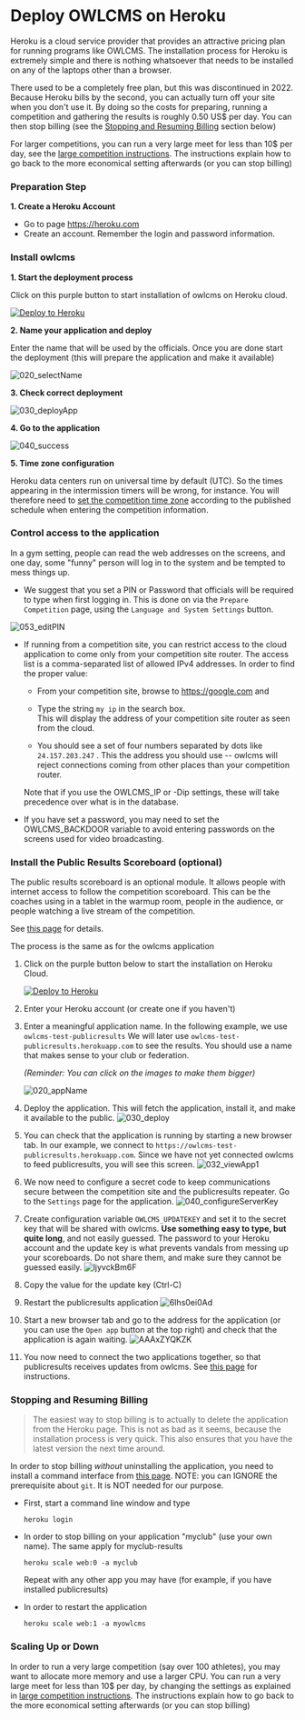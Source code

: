 

# Deploy OWLCMS on Heroku

Heroku is a cloud service provider that provides an attractive pricing plan for running programs like OWLCMS.  The installation process for Heroku is extremely simple and there is nothing whatsoever that needs to be installed on any of the laptops other than a browser.  

There used to be a completely free plan, but this was discontinued in 2022. Because Heroku bills by the second, you can actually turn off your site when you don't use it.  By doing so the costs for preparing, running a competition and gathering the results is roughly 0.50 US$ per day.  You can then stop billing (see the [Stopping and Resuming Billing](#stopping-and-resuming-billing) section below)

For larger competitions, you can run a very large meet for less than 10$ per day, see the [large competition instructions](HerokuLarge).  The instructions explain how to go back to the more economical setting afterwards  (or you can stop billing)

### Preparation Step

**1. Create a Heroku Account**

- Go to page https://heroku.com
- Create an account. Remember the login and password information.

### Install owlcms

**1. Start the deployment process**

Click on this purple button to start installation of owlcms on Heroku cloud.

[![Deploy to Heroku](https://www.herokucdn.com/deploy/button.png)](https://heroku.com/deploy?template=https://github.com/${env.REPO_OWNER}/${env.H_REPO_NAME})

**2. Name your application and deploy**

Enter the name that will be used by the officials.  Once you are done start the deployment (this will prepare the application and make it available)

![020_selectName](img/Heroku/020_selectName.png)

**3. Check correct deployment**

![030_deployApp](img/Heroku/030_deployApp.png)

**4. Go to the application**

![040_success](img/Heroku/040_success.png)

**5. Time zone configuration**

Heroku data centers run on universal time by default (UTC).  So the times appearing in the intermission timers will be wrong, for instance.  You will therefore need to [set the competition time zone](Preparation#time-zone) according to the published schedule when  entering the competition information.

### Control access to the application

In a gym setting, people can read the web addresses on the screens, and one day, some "funny" person will log in to the system and be tempted to mess things up.
- We suggest that you set a PIN or Password that officials will be required to type when first logging in.  This is done on via the `Prepare Competition` page, using the `Language and System Settings` button.

![053_editPIN](img/PublicResults/053_editPIN.png)

- If running from a competition site, you can restrict access to the cloud application to come only from your competition site router. The access list is a comma-separated list of allowed IPv4 addresses.   In order to find the proper value:

  - From your competition site, browse to https://google.com and 
  
  - Type the string  `my ip`  in the search box.  
    This will display the address of your competition site router as seen from the cloud.  
    
  - You should see a set of four numbers separated by dots like `24.157.203.247`  . This the address you should use -- owlcms will reject connections coming from other places than your competition router. 
  
  Note that if you use the OWLCMS_IP or -Dip settings, these will take precedence over what is in the database.
  
- If you have set a password, you may need to set the OWLCMS_BACKDOOR variable to avoid entering passwords on the screens used for video broadcasting.

### Install the Public Results Scoreboard (optional)

The public results scoreboard is an optional module.  It allows people with internet access to follow the competition scoreboard.  This can be the coaches using in a tablet in the warmup room, people in the audience, or people watching a live stream of the competition.

See [this page](Remote) for details.

The process is the same as for the owlcms application

1. Click on the purple button below to start the installation on Heroku Cloud.

   [![Deploy to Heroku](https://www.herokucdn.com/deploy/button.png)](https://heroku.com/deploy?template=https://github.com/${env.REPO_OWNER}/${env.H_REPO_NAME})

2. Enter your Heroku account (or create one if you haven't)

3. Enter a meaningful application name.  In the following example, we use `owlcms-test-publicresults` We will later use `owlcms-test-publicresults.herokuapp.com`  to see the results.  You should use a name that makes sense to your club or federation.

   *(Reminder: You can click on the images to make them bigger)*

   ![020_appName](img/PublicResults/020_appName.png)

4. Deploy the application. This will fetch the application, install it, and make it available to the public.
   ![030_deploy](img/PublicResults/030_deploy.png)

5. You can check that the application is running by starting a new browser tab. In our example, we connect to `https://owlcms-test-publicresults.herokuapp.com`.  Since we have not yet connected owlcms to feed publicresults, you will see this screen.
   ![032_viewApp1](img/PublicResults/032_viewApp1.png)

6. We now need to configure a secret code to keep communications secure between the competition site and the publicresults repeater.  Go to the `Settings` page for the application.
   ![040_configureServerKey](img/PublicResults/040_configureServerKey.png)
7. Create configuration variable `OWLCMS_UPDATEKEY` and set it to the secret key that will be shared with owlcms.  **Use something easy to type, but quite long**, and not easily guessed.  The  password to your Heroku account and the update key is what prevents vandals from messing up your scoreboards.  Do not share them, and make sure they cannot be guessed easily.
   ![ljyvckBm6F](img/PublicResults/Example/ljyvckBm6F.png)
8. Copy the value for the update key (Ctrl-C)

9. Restart the publicresults application
   ![6Ihs0ei0Ad](img/PublicResults/Example/6Ihs0ei0Ad.png)

10. Start a new browser tab and go to the address for the application (or you can use the `Open app` button at the top right) and check that the application is again waiting.
    ![AAAxZYQKZK](img/PublicResults/Example/AAAxZYQKZK.png)

11. You now need to connect the two applications together, so that publicresults receives updates from owlcms.  See [this page](Remote) for instructions.

### Stopping and Resuming Billing

> The easiest way to stop billing is to actually to delete the application from the Heroku page.   This is not as bad as it seems, because the installation process is very quick. This also ensures that you have the latest version the next time around.

In order to stop billing *without* uninstalling the application, you need to install a command interface from [this page](https://devcenter.heroku.com/articles/heroku-cli). NOTE: you can IGNORE the prerequisite about `git`. It is NOT needed for our purpose.

- First, start a command line window and type

  ```
  heroku login
  ```

- In order to stop billing on your application "myclub" (use your own name).  The same apply for myclub-results

  ```
  heroku scale web:0 -a myclub
  ```

  Repeat with any other app you may have (for example, if you have installed publicresults)

- In order to restart the application

  ```
  heroku scale web:1 -a myowlcms
  ```

### Scaling Up or Down

In order to run a very large competition (say over 100 athletes), you may want to allocate more memory and use a larger CPU.  You can run a very large meet for less than 10$ per day, by changing the settings as explained in [large competition instructions](HerokuLarge).  The instructions explain how to go back to the more economical setting afterwards  (or you can stop billing)